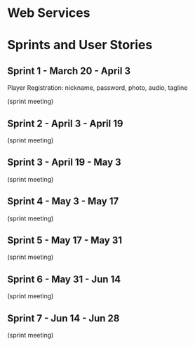 # Web Services

# Sprints and User Stories

Sprint 1 - March 20 - April 3
-

Player Registration: nickname, password, photo, audio, tagline

(sprint meeting)


Sprint 2 - April 3 - April 19
-

(sprint meeting)

Sprint 3 - April 19 - May 3
-

(sprint meeting)

Sprint 4 - May 3 - May 17
-

(sprint meeting)

Sprint 5 - May 17 - May 31
-

(sprint meeting)

Sprint 6 - May 31 - Jun 14 
-

(sprint meeting)

Sprint 7 - Jun 14 - Jun 28
-

(sprint meeting)
